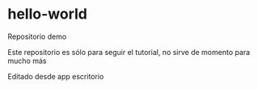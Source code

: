# hello-world
Repositorio demo

Este repositorio es sólo para seguir el tutorial, no sirve de momento para mucho más

Editado desde app escritorio